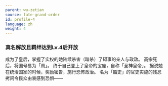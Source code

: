 ```yaml
---
parent: wu-zetian
source: fate-grand-order
id: profile-4
language: zh
weight: 4
---
```


### 真名解放且羁绊达到Lv.4后开放

成为了皇后，掌握了实权的她陆续杀害（暗杀）了碍事的亲人与政敌。
高宗死后，将国号易为「周」。
终于自己登上了皇帝的宝座，自称「圣神皇帝」。
据说她在统治国家的时候，奖励密告，施行恐怖政治。
名为「酷吏」的官吏实施的残忍拷问令民众由衷感到恐惧——

